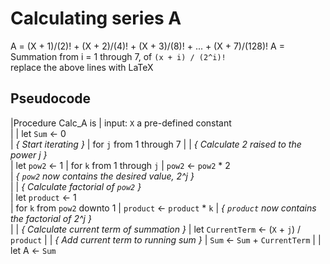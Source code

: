 # Calculating series A

A = (X + 1)/(2)! + (X + 2)/(4)! + (X + 3)/(8)! + ... + (X + 7)/(128)!
A = Summation from i = 1 through 7, of `(x + i) / (2^i)!`  
replace the above lines with LaTeX  

## Pseudocode

|Procedure Calc_A is
|    input: `X` a pre-defined constant  
|
|    let `Sum` <- 0  
|    *{ Start iterating }*
|    for `j` from 1 through 7
|
|        *{ Calculate 2 raised to the power j }*  
|        let `pow2` <- 1
|        for `k` from 1 through `j`
|            `pow2` <- `pow2` \* 2  
|        *{ `pow2` now contains the desired value, 2^j }*  
|
|        *{ Calculate factorial of `pow2` }*  
|        let `product` <- 1  
|        for `k` from `pow2` downto 1
|            `product` <- `product` \* `k`
|        *{ `product` now contains the factorial of 2^j }*  
|
|        *{ Calculate current term of summation }*
|        let `CurrentTerm` <- (`X` + `j`) / `product`
|
|        *{ Add current term to running sum }*
|        `Sum` <- `Sum` + `CurrentTerm`
|
|    let A <- `Sum`
